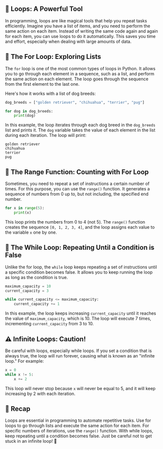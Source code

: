 
## 🔄 Loops: A Powerful Tool

In programming, loops are like magical tools that help you repeat tasks efficiently. Imagine you have a list of items, and you need to perform the same action on each item. Instead of writing the same code again and again for each item, you can use loops to do it automatically. This saves you time and effort, especially when dealing with large amounts of data.

## 🔄 The For Loop: Exploring Lists

The `for` loop is one of the most common types of loops in Python. It allows you to go through each element in a sequence, such as a list, and perform the same action on each element. The loop goes through the sequence from the first element to the last one.

Here's how it works with a list of dog breeds:

```python
dog_breeds = ["golden retriever", "chihuahua", "terrier", "pug"]

for dog in dog_breeds:
    print(dog)
```

In this example, the loop iterates through each dog breed in the `dog_breeds` list and prints it. The `dog` variable takes the value of each element in the list during each iteration. The loop will print:

```
golden retriever
chihuahua
terrier
pug
```

## 🔄 The Range Function: Counting with For Loop

Sometimes, you need to repeat a set of instructions a certain number of times. For this purpose, you can use the `range()` function. It generates a sequence of numbers from 0 up to, but not including, the specified end number.

```python
for x in range(5):
    print(x)
```

This loop prints the numbers from 0 to 4 (not 5). The `range()` function creates the sequence `[0, 1, 2, 3, 4]`, and the loop assigns each value to the variable `x` one by one.

## 🔄 The While Loop: Repeating Until a Condition is False

Unlike the for loop, the `while` loop keeps repeating a set of instructions until a specific condition becomes false. It allows you to keep running the loop as long as the condition is true.

```python
maximum_capacity = 10
current_capacity = 3

while current_capacity <= maximum_capacity:
    current_capacity += 1
```

In this example, the loop keeps increasing `current_capacity` until it reaches the value of `maximum_capacity`, which is 10. The loop will execute 7 times, incrementing `current_capacity` from 3 to 10.

## ⚠️ Infinite Loops: Caution!

Be careful with loops, especially while loops. If you set a condition that is always true, the loop will run forever, causing what is known as an "infinite loop." For example:

```python
x = 0
while x != 5:
    x += 2
```

This loop will never stop because `x` will never be equal to 5, and it will keep increasing by 2 with each iteration.

## 🚀 Recap

Loops are essential in programming to automate repetitive tasks. Use for loops to go through lists and execute the same action for each item. For specific numbers of iterations, use the `range()` function. With while loops, keep repeating until a condition becomes false. Just be careful not to get stuck in an infinite loop! 🚀